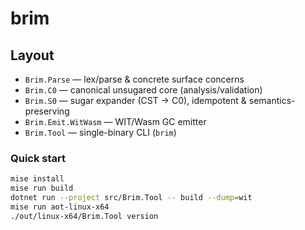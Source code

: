 # brim
## Layout

- `Brim.Parse` — lex/parse & concrete surface concerns
- `Brim.C0` — canonical unsugared core (analysis/validation)
- `Brim.S0` — sugar expander (CST → C0), idempotent & semantics-preserving
- `Brim.Emit.WitWasm` — WIT/Wasm GC emitter
- `Brim.Tool` — single-binary CLI (`brim`)

### Quick start
```bash
mise install
mise run build
dotnet run --project src/Brim.Tool -- build --dump=wit
mise run aot-linux-x64
./out/linux-x64/Brim.Tool version

